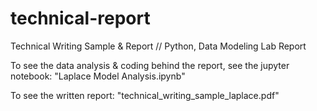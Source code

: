 # technical-report
Technical Writing Sample & Report // Python, Data Modeling Lab Report

To see the data analysis & coding behind the report, see the jupyter notebook: "Laplace Model Analysis.ipynb"



To see the written report: "technical_writing_sample_laplace.pdf"
